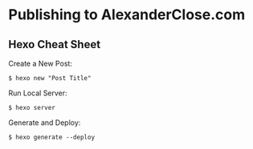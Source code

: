 # Publishing to AlexanderClose.com

## Hexo Cheat Sheet

Create a New Post:

    $ hexo new "Post Title"

Run Local Server:

    $ hexo server

Generate and Deploy:

    $ hexo generate --deploy
